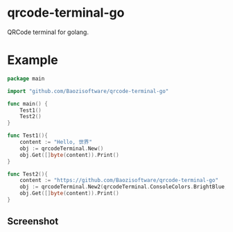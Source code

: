 # qrcode-terminal-go
QRCode terminal for golang.

# Example
```go
package main

import "github.com/Baozisoftware/qrcode-terminal-go"

func main() {
	Test1()
	Test2()
}

func Test1(){
	content := "Hello, 世界"
	obj := qrcodeTerminal.New()
	obj.Get([]byte(content)).Print()
}

func Test2(){
	content := "https://github.com/Baozisoftware/qrcode-terminal-go"
	obj := qrcodeTerminal.New2(qrcodeTerminal.ConsoleColors.BrightBlue,qrcodeTerminal.ConsoleColors.BrightGreen,qrcodeTerminal.QRCodeRecoveryLevels.Low)
	obj.Get([]byte(content)).Print()
}
```

## Screenshot
